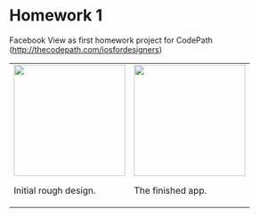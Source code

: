 Homework 1
==============

Facebook View as first homework project for CodePath (http://thecodepath.com/iosfordesigners)
<table>
<tr>
  <td>
    <img width="200" height="200" src="http://placekitten.com/200/200"/>
    <p>Initial rough design.</p>
  </td>
  <td>
    <img width="200" height="200" src="http://placekitten.com/200/200"/>
    <p>The finished app.</p>
  </td>
</tr>
</table>
